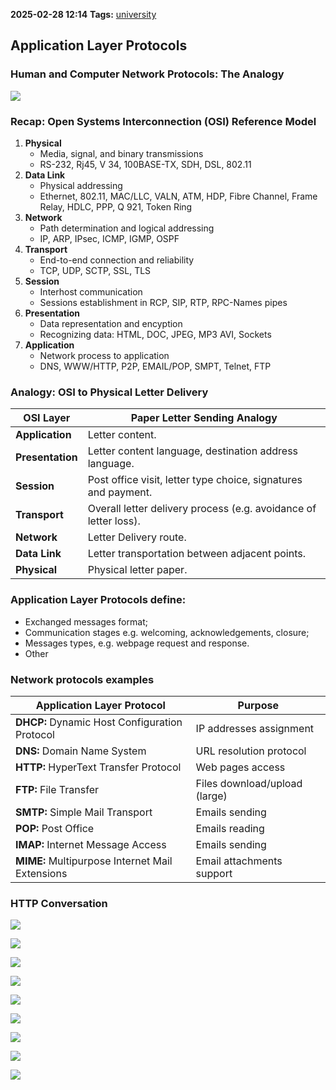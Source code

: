 **2025-02-28 12:14**
**Tags:** [university](../3%20-%20indexes/university.md)

## Application Layer Protocols
### Human and Computer Network Protocols: The Analogy

![](../attachments/Pasted%20image%2020250228121727.png)

### Recap: Open Systems Interconnection (OSI) Reference Model

1. **Physical**
	- Media, signal, and binary transmissions
	- RS-232, Rj45, V 34, 100BASE-TX, SDH, DSL, 802.11
2. **Data Link**
	- Physical addressing
	- Ethernet, 802.11, MAC/LLC, VALN, ATM, HDP, Fibre Channel, Frame Relay, HDLC, PPP, Q 921, Token Ring
3. **Network**
	- Path determination and logical addressing 
	- IP, ARP, IPsec, ICMP, IGMP, OSPF
4. **Transport**
	- End-to-end connection and reliability
	- TCP, UDP, SCTP, SSL, TLS
5. **Session**
	- Interhost communication
	- Sessions establishment in RCP, SIP, RTP, RPC-Names pipes
6. **Presentation**
	- Data representation and encyption
	- Recognizing data: HTML, DOC, JPEG, MP3 AVI, Sockets
7. **Application**
	- Network process to application
	- DNS, WWW/HTTP, P2P, EMAIL/POP, SMPT, Telnet, FTP

### Analogy: OSI to Physical Letter Delivery

| OSI Layer        | Paper Letter Sending Analogy                                     |
| ---------------- | ---------------------------------------------------------------- |
| **Application**  | Letter content.                                                  |
| **Presentation** | Letter content language, destination address language.           |
| **Session**      | Post office visit, letter type choice, signatures and payment.   |
| **Transport**    | Overall letter delivery process (e.g. avoidance of letter loss). |
| **Network**      | Letter Delivery route.                                           |
| **Data Link**    | Letter transportation between adjacent points.                   |
| **Physical**     | Physical letter paper.                                           |

### Application Layer Protocols define:
- Exchanged messages format;
- Communication stages e.g. welcoming, acknowledgements, closure;
- Messages types, e.g. webpage request and response.
- Other

### Network protocols examples

| Application Layer Protocol                      | Purpose                       |
| ----------------------------------------------- | ----------------------------- |
| **DHCP:** Dynamic Host Configuration Protocol   | IP addresses assignment       |
| **DNS:** Domain Name System                     | URL resolution protocol       |
| **HTTP:** HyperText Transfer Protocol           | Web pages access              |
| **FTP:** File Transfer                          | Files download/upload (large) |
| **SMTP:** Simple Mail Transport                 | Emails sending                |
| **POP:** Post Office                            | Emails reading                |
| **IMAP:** Internet Message Access               | Emails sending                |
| **MIME:** Multipurpose Internet Mail Extensions | Email attachments support     |

### HTTP Conversation

![](../attachments/Pasted%20image%2020250318202942.png)

![](../attachments/Pasted%20image%2020250318203204.png)

![](../attachments/Pasted%20image%2020250318203219.png)

![](../attachments/Pasted%20image%2020250318205351.png)

![](../attachments/Pasted%20image%2020250318205437.png)

![](../attachments/Pasted%20image%2020250318205500.png)

![](../attachments/Pasted%20image%2020250318205524.png)

![](../attachments/Pasted%20image%2020250318205857.png)

![](../attachments/Pasted%20image%2020250318205915.png)
